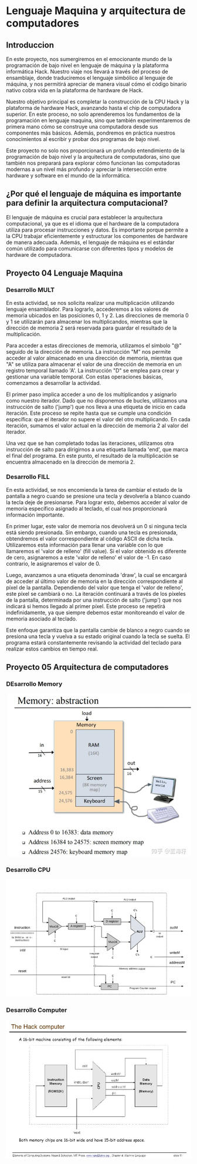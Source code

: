 # Lenguaje Maquina y arquitectura de computadores 
## Introduccion 
En este proyecto, nos sumergiremos en el emocionante mundo de la programación de bajo nivel en lenguaje de máquina y la plataforma informática Hack. Nuestro viaje nos llevará a través del proceso de ensamblaje, donde traduciremos el lenguaje simbólico al lenguaje de máquina, y nos permitirá apreciar de manera visual cómo el código binario nativo cobra vida en la plataforma de hardware de Hack.

Nuestro objetivo principal es completar la construcción de la CPU Hack y la plataforma de hardware Hack, avanzando hasta el chip de computadora superior. En este proceso, no solo aprenderemos los fundamentos de la programación en lenguaje maquina, sino que también experimentaremos de primera mano cómo se construye una computadora desde sus componentes más básicos. Además, pondremos en práctica nuestros conocimientos al escribir y probar dos programas de bajo nivel.

Este proyecto no solo nos proporcionará un profundo entendimiento de la programación de bajo nivel y la arquitectura de computadoras, sino que también nos preparará para explorar cómo funcionan las computadoras modernas a un nivel más profundo y apreciar la intersección entre hardware y software en el mundo de la informática.

## ¿Por qué el lenguaje de máquina es importante para definir la arquitectura computacional?
El lenguaje de máquina es crucial para establecer la arquitectura computacional, ya que es el idioma que el hardware de la computadora utiliza para procesar instrucciones y datos. Es importante porque permite a la CPU trabajar eficientemente y estructurar los componentes de hardware de manera adecuada. Además, el lenguaje de máquina es el estándar común utilizado para comunicarse con diferentes tipos y modelos de hardware de computadora.

## Proyecto 04 Lenguaje Maquina 
### Desarrollo MULT
En esta actividad, se nos solicita realizar una multiplicación utilizando lenguaje ensamblador. Para lograrlo, accederemos a los valores de memoria ubicados en las posiciones 0, 1 y 2. Las direcciones de memoria 0 y 1 se utilizarán para almacenar los multiplicandos, mientras que la dirección de memoria 2 será reservada para guardar el resultado de la multiplicación.

Para acceder a estas direcciones de memoria, utilizamos el símbolo "@" seguido de la dirección de memoria. La instrucción "M" nos permite acceder al valor almacenado en una dirección de memoria, mientras que "A" se utiliza para almacenar el valor de una dirección de memoria en un registro temporal llamado 'A'. La instrucción "D" se emplea para crear y gestionar una variable temporal. Con estas operaciones básicas, comenzamos a desarrollar la actividad.

El primer paso implica acceder a uno de los multiplicandos y asignarlo como nuestro iterador. Dado que no disponemos de bucles, utilizamos una instrucción de salto ('jump') que nos lleva a una etiqueta de inicio en cada iteración. Este proceso se repite hasta que se cumple una condición específica: que el iterador no supere el valor del otro multiplicando. En cada iteración, sumamos el valor actual en la dirección de memoria 2 al valor del iterador.

Una vez que se han completado todas las iteraciones, utilizamos otra instrucción de salto para dirigirnos a una etiqueta llamada 'end', que marca el final del programa. En este punto, el resultado de la multiplicación se encuentra almacenado en la dirección de memoria 2.

### Desarrollo FILL

En esta actividad, se nos encomienda la tarea de cambiar el estado de la pantalla a negro cuando se presione una tecla y devolverla a blanco cuando la tecla deje de presionarse. Para lograr esto, debemos acceder al valor de memoria específico asignado al teclado, el cual nos proporcionará información importante.

En primer lugar, este valor de memoria nos devolverá un 0 si ninguna tecla está siendo presionada. Sin embargo, cuando una tecla es presionada, obtendremos el valor correspondiente al código ASCII de dicha tecla. Utilizaremos esta información para llenar una variable con lo que llamaremos el 'valor de relleno' (fill value). Si el valor obtenido es diferente de cero, asignaremos a este 'valor de relleno' el valor de -1. En caso contrario, le asignaremos el valor de 0.

Luego, avanzamos a una etiqueta denominada 'draw', la cual se encargará de acceder al último valor de memoria en la dirección correspondiente al píxel de la pantalla. Dependiendo del valor que tenga el 'valor de relleno', este píxel se cambiará o no. La iteración continuará a través de los píxeles de la pantalla, determinada por una instrucción de salto ('jump') que nos indicará si hemos llegado al primer píxel. Este proceso se repetirá indefinidamente, ya que siempre debemos estar monitoreando el valor de memoria asociado al teclado.

Este enfoque garantiza que la pantalla cambie de blanco a negro cuando se presiona una tecla y vuelva a su estado original cuando la tecla se suelta. El programa estará constantemente revisando la actividad del teclado para realizar estos cambios en tiempo real.

## Proyecto 05 Arquitectura de computadores

### DEsarrollo Memory

![](https://github.com/FelineSeven/ByteBusters/blob/8556ef28ad02850aad7d6aa042adc3ead35f5c5c/Imagenes/Imagenes_Tercera_Practica/Imagenes_Quinto_Proyecto/nand2tetris-memory.png)

### Desarrollo CPU 

![](https://github.com/FelineSeven/ByteBusters/blob/ecc346057667fe21abd795dd8b59b9206bee1f31/Imagenes/Imagenes_Tercera_Practica/Imagenes_Quinto_Proyecto/nand2tetris-cpu.png)

### Desarrollo Computer 

![](https://github.com/FelineSeven/ByteBusters/blob/8556ef28ad02850aad7d6aa042adc3ead35f5c5c/Imagenes/Imagenes_Tercera_Practica/Imagenes_Quinto_Proyecto/nand2tetris-computer.jpg)
